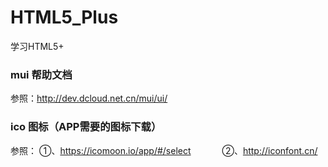 # HTML5_Plus
学习HTML5+


### mui 帮助文档
参照：http://dev.dcloud.net.cn/mui/ui/


### ico 图标（APP需要的图标下载）
参照： ①、https://icomoon.io/app/#/select
　　　 ②、http://iconfont.cn/
